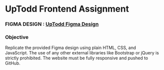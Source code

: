 # UpTodd Frontend Assignment

### FIGMA DESIGN : [UpTodd Figma Design](https://www.figma.com/design/uRwdgEDAxfm8CzEphEHshV/UpTodd-Assignment?node-id=1-4&t=NsbUIBUb65kVTPPi-0)

### Objective

Replicate the provided Figma design using plain HTML, CSS, and JavaScript. The use of any other external libraries like Bootstrap or jQuery is strictly prohibited. The website must be fully responsive and pushed to GitHub.
